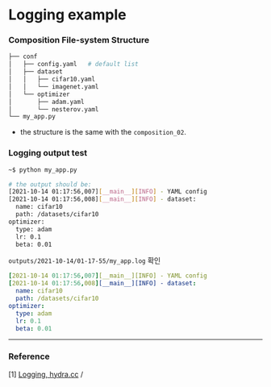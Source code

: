 # Logging example

### Composition File-system Structure 

```bash
├── conf
│   ├── config.yaml   # default list 
│   ├── dataset
│   │   ├── cifar10.yaml
│   │   └── imagenet.yaml
│   └── optimizer
│       ├── adam.yaml
│       └── nesterov.yaml
└── my_app.py
```

* the structure is the same with the `composition_02`.



### Logging output test 

```bash
~$ python my_app.py 

# the output should be: 
[2021-10-14 01:17:56,007][__main__][INFO] - YAML config
[2021-10-14 01:17:56,008][__main__][INFO] - dataset:
  name: cifar10
  path: /datasets/cifar10
optimizer:
  type: adam
  lr: 0.1
  beta: 0.01
```



`outputs/2021-10-14/01-17-55/my_app.log` 확인 

```yaml
[2021-10-14 01:17:56,007][__main__][INFO] - YAML config
[2021-10-14 01:17:56,008][__main__][INFO] - dataset:
  name: cifar10
  path: /datasets/cifar10
optimizer:
  type: adam
  lr: 0.1
  beta: 0.01
```







***

### Reference 

[1] [Logging, hydra.cc](https://hydra.cc/docs/1.0/tutorials/basic/running_your_app/logging) / <br/>


